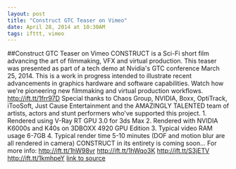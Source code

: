 ```yaml
---
layout: post
title: "Construct GTC Teaser on Vimeo"
date: April 28, 2014 at 10:30AM
tags: ifttt, vimeo
---
```

##Construct GTC Teaser on Vimeo
CONSTRUCT is a Sci-Fi short film advancing the art of filmmaking, VFX and virtual production. This teaser was presented as part of a tech demo at Nvidia's GTC conference March 25, 2014. This is a work in progress intended to illustrate recent advancements in graphics hardware and software capabilities. Watch how we're pioneering new filmmaking and virtual production workflows. http://ift.tt/1frr97D Special thanks to Chaos Group, NVIDIA, Boxx, OptiTrack, iTooSoft, Just Cause Entertainment and the AMAZINGLY TALENTED team of artists, actors and stunt performers who've supported this project. 1. Rendered using V-Ray RT GPU 3.0 for 3ds Max 2. Rendered with NVIDIA K6000s and K40s on 3DBOXX 4920 GPU Edition 3. Typical video RAM usage 6-7GB 4. Typical render time 5-10 minutes (DOF and motion blur are all rendered in camera) CONSTRUCT in its entirety is coming soon... For more info: http://ift.tt/1hW98vr http://ift.tt/1hWqo3K http://ift.tt/S3jETV http://ift.tt/1kmhpeY
[link to source](http://ift.tt/O9FSZY) 

